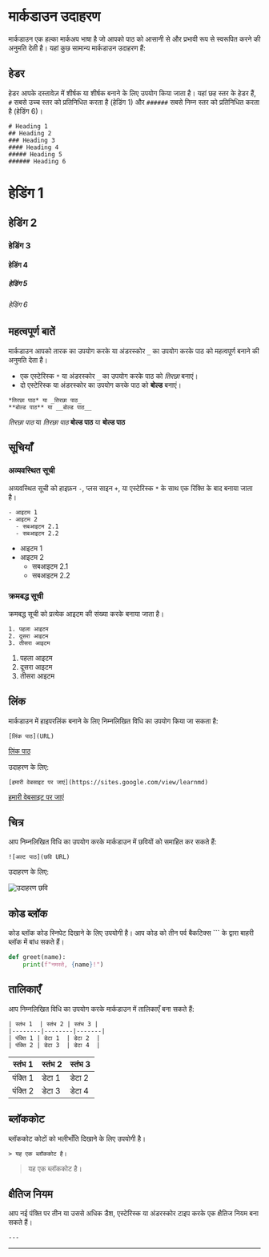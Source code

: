 # मार्कडाउन उदाहरण

मार्कडाउन एक हल्का मार्कअप भाषा है जो आपको पाठ को आसानी से और प्रभावी रूप से स्वरूपित करने की अनुमति देती है। यहां कुछ सामान्य मार्कडाउन उदाहरण हैं:

## हेडर

हेडर आपके दस्तावेज़ में शीर्षक या शीर्षक बनाने के लिए उपयोग किया जाता है। यहां छह स्तर के हेडर हैं, `#` सबसे उच्च स्तर को प्रतिनिधित करता है (हेडिंग 1) और `######` सबसे निम्न स्तर को प्रतिनिधित करता है (हेडिंग 6)।

```
# Heading 1
## Heading 2
### Heading 3
#### Heading 4
##### Heading 5
###### Heading 6
```

# हेडिंग 1
## हेडिंग 2
### हेडिंग 3
#### हेडिंग 4
##### हेडिंग 5
###### हेडिंग 6

## महत्वपूर्ण बातें

मार्कडाउन आपको तारक का उपयोग करके या अंडरस्कोर `_` का उपयोग करके पाठ को महत्वपूर्ण बनाने की अनुमति देता है। 

- एक एस्टेरिस्क `*` या अंडरस्कोर `_` का उपयोग करके पाठ को *तिरछा* बनाएं।
- दो एस्टेरिस्क या अंडरस्कोर का उपयोग करके पाठ को **बोल्ड** बनाएं।
```
*तिरछा पाठ* या _तिरछा पाठ_
**बोल्ड पाठ** या __बोल्ड पाठ__
```
*तिरछा पाठ* या _तिरछा पाठ_
**बोल्ड पाठ** या __बोल्ड पाठ__

## सूचियाँ

### अव्यवस्थित सूची

अव्यवस्थित सूची को हाइफ़न `-`, प्लस साइन `+`, या एस्टेरिस्क `*` के साथ एक रिक्ति के बाद बनाया जाता है।

```
- आइटम 1
- आइटम 2
  - सबआइटम 2.1
  - सबआइटम 2.2
```
- आइटम 1
- आइटम 2
  - सबआइटम 2.1
  - सबआइटम 2.2

### क्रमबद्ध सूची

क्रमबद्ध सूची को प्रत्येक आइटम की संख्या करके बनाया जाता है।
```
1. पहला आइटम
2. दूसरा आइटम
3. तीसरा आइटम
```

1. पहला आइटम
2. दूसरा आइटम
3. तीसरा आइटम

## लिंक

मार्कडाउन में हाइपरलिंक बनाने के लिए निम्नलिखित विधि का उपयोग किया जा सकता है:
```
[लिंक पाठ](URL)
```
[लिंक पाठ](URL)

उदाहरण के लिए:
```
[हमारी वेबसाइट पर जाएं](https://sites.google.com/view/learnmd)
```

[हमारी वेबसाइट पर जाएं](https://sites.google.com/view/learnmd)

## चित्र

आप निम्नलिखित विधि का उपयोग करके मार्कडाउन में छवियों को समाहित कर सकते हैं:

```
![अल्ट पाठ](छवि URL)
```

उदाहरण के लिए:

![उदाहरण छवि](resource:assets/antinna_icon.png)

## कोड ब्लॉक

कोड ब्लॉक कोड स्निपेट दिखाने के लिए उपयोगी है। आप कोड को तीन पर्व बैकटिक्स ``` के द्वारा बाहरी ब्लॉक में बांध सकते हैं।

```python
def greet(name):
    print(f"नमस्ते, {name}!")
```

## तालिकाएँ

आप निम्नलिखित विधि का उपयोग करके मार्कडाउन में तालिकाएँ बना सकते हैं:
```
| स्तंभ 1  | स्तंभ 2 | स्तंभ 3 |
|--------|--------|-------|
| पंक्ति 1 | डेटा 1  | डेटा 2  |
| पंक्ति 2 | डेटा 3  | डेटा 4  |
```

| स्तंभ 1  | स्तंभ 2 | स्तंभ 3 |
|--------|--------|-------|
| पंक्ति 1 | डेटा 1  | डेटा 2  |
| पंक्ति 2 | डेटा 3  | डेटा 4  |



## ब्लॉककोट

ब्लॉककोट कोटों को भलीभाँति दिखाने के लिए उपयोगी है।

```
> यह एक ब्लॉककोट है।
```
> यह एक ब्लॉककोट है।

## क्षैतिज नियम

आप नई पंक्ति पर तीन या उससे अधिक डैश, एस्टेरिस्क या अंडरस्कोर टाइप करके एक क्षैतिज नियम बना सकते हैं।
```
---
```
---
